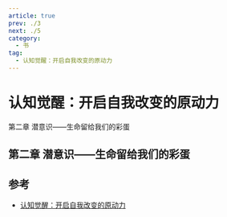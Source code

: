 ```yaml
---
article: true
prev: ./3
next: ./5
category:
  - 书
tag:
  - 认知觉醒：开启自我改变的原动力
---
```


# 认知觉醒：开启自我改变的原动力

第二章 潜意识——生命留给我们的彩蛋

<!-- more -->

## 第二章 潜意识——生命留给我们的彩蛋

## 参考

- [认知觉醒：开启自我改变的原动力](认知觉醒：开启自我改变的原动力)
